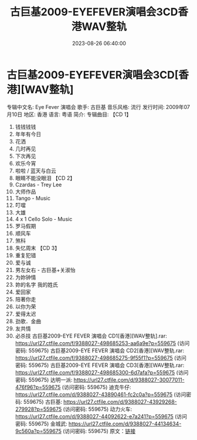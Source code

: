 ﻿---
title: 古巨基2009-EYEFEVER演唱会3CD香港WAV整轨
date: 2023-08-26 06:40:00
categories: WAV车载音乐、镜像
tags: 华语中文
---
# 古巨基2009-EYEFEVER演唱会3CD[香港][WAV整轨]

专辑中文名: Eye Fever 演唱会
歌手: 古巨基
音乐风格: 流行
发行时间: 2009年07月10日
地区: 香港
语言: 粤语
简介:
专辑曲目:
【CD 1】
01. 钱钱钱钱
02. 年年有今日
03. 花洒
04. 几时再见
05. 下次再见
06. 欢乐今宵
07. 啦啦 / 蓝天与白云
08. 眼睛不能没眼泪
【CD 2】
01. Czardas - Trey Lee
02. 大师作品
03. Tango - Music
04. 叮噹
05. 大雄
06. 4 x 1 Cello Solo - Music
07. 罗马假期
08. 顺风车
09. 煞科
10. 失忆周末
【CD 3】
01. 重复犯错
02. 爱与诚
03. 男左女右 - 古巨基+关淑怡
04. 为妳钟情
05. 妳的名字 我的姓氏
06. 爱回家
07. 陪著你走
08. 以你为荣
09. 爱得太迟
10. 劲歌．金曲
11. 友共情
12. 必杀技
古巨基2009-EYE FEVER 演唱会 CD1[香港][WAV整轨].rar: https://url27.ctfile.com/f/9388027-498685253-aa6a9e?p=559675
(访问密码: 559675)
古巨基2009-EYE FEVER 演唱会 CD2[香港][WAV整轨.rar: https://url27.ctfile.com/f/9388027-498685275-9f55f1?p=559675
(访问密码: 559675)
古巨基2009-EYE FEVER 演唱会 CD3[香港][WAV整轨.rar: https://url27.ctfile.com/f/9388027-498685300-6d7afa?p=559675
(访问密码: 559675)
达明一派: https://url27.ctfile.com/d/9388027-30077011-476f96?p=559675
(访问密码: 559675)
迪克牛仔: https://url27.ctfile.com/d/9388027-43890461-fc2c0a?p=559675
(访问密码: 559675)
古巨基: https://url27.ctfile.com/d/9388027-43929268-279928?p=559675
(访问密码: 559675)
动力火车: https://url27.ctfile.com/d/9388027-44092622-e7a241?p=559675
(访问密码: 559675)
金城武: https://url27.ctfile.com/d/9388027-44134634-9c560a?p=559675
(访问密码: 559675)
原文：[链接](https://blog.sina.com.cn/s/blog_1647c7e760103138v.html)